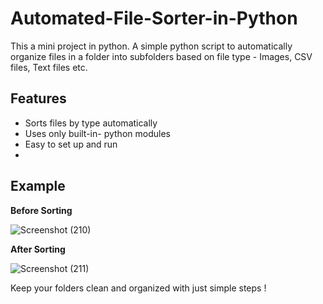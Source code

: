 # Automated-File-Sorter-in-Python
This a mini project in python. A simple python script to automatically organize files in a folder into subfolders based on file type - Images, CSV files, Text files etc.

## Features
- Sorts files by type automatically
- Uses only built-in- python modules
- Easy to set up and run
- 
## Example
**Before Sorting**

![Screenshot (210)](https://github.com/user-attachments/assets/c9375567-efb8-47ac-807e-cd503bc196ce)



**After Sorting**


![Screenshot (211)](https://github.com/user-attachments/assets/1b9c7c02-225a-4338-9233-795fa0beeb23)




Keep your folders clean and organized with just simple steps !

